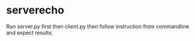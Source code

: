 # serverecho

Run server.py first then client.py then follow instruction from commandline and expect results.